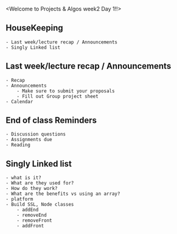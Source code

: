 <Welcome to Projects & Algos week2 Day 1!!>

## HouseKeeping
    - Last week/lecture recap / Announcements
    - Singly Linked list

## Last week/lecture recap / Announcements
    - Recap
    - Announcements
        - Make sure to submit your proposals
        - Fill out Group project sheet
    - Calendar

## End of class Reminders
    - Discussion questions
    - Assignments due
    - Reading

## Singly Linked list
    - what is it?
    - What are they used for? 
    - How do they work?
    - What are the benefits vs using an array?
    - platform
    - Build SSL, Node classes
        - addEnd
        - removeEnd
        - removeFront
        - addFront
